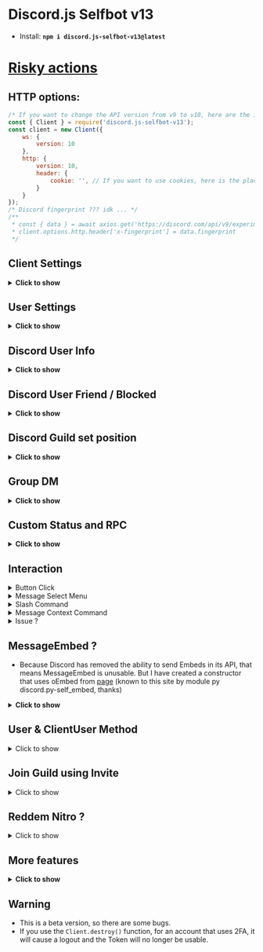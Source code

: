 # Discord.js Selfbot v13
- Install: <strong>```npm i discord.js-selfbot-v13@latest```</strong>

# <strong>[Risky actions](https://github.com/Merubokkusu/Discord-S.C.U.M/issues/66)</strong>

## HTTP options:

```js
/* If you want to change the API version from v9 to v10, here are the instructions */
const { Client } = require('discord.js-selfbot-v13');
const client = new Client({
	ws: {
		version: 10
	},
	http: {
		version: 10,
		header: {
			cookie: '', // If you want to use cookies, here is the place
		}
	}
});
/* Discord fingerprint ??? idk ... */
/**
 * const { data } = await axios.get('https://discord.com/api/v9/experiments');
 * client.options.http.header['x-fingerprint'] = data.fingerprint
 */
```

## Client Settings
<details>
<summary><strong>Click to show</strong></summary>

```js
new Client({
  checkUpdate: true, // Check Package Update (Bot Ready) [Enable Default]
  readyStatus: false, // Set Custom Status sync from Account (Bot Ready) [Disable Default]
  autoCookie: true, //  Auto added Cookie and Fingerprint [Enable Default](https://github.com/aiko-chan-ai/discord.js-selfbot-v13/blob/main/DOCUMENT.md#http-options)
})
```
</details>

## User Settings
<details>
<summary><strong>Click to show</strong></summary>

```js
client.setting // Return Data Setting User;
client.setting.setDisplayCompactMode(true | false); // Message Compact Mode
client.setting.setTheme('dark' | 'light'); // Discord App theme
client.setting.setLocale(value); // Set Language
	/**
	 * * Locale Setting, must be one of:
	 * * `DANISH`
	 * * `GERMAN`
	 * * `ENGLISH_UK`
	 * * `ENGLISH_US`
	 * * `SPANISH`
	 * * `FRENCH`
	 * * `CROATIAN`
	 * * `ITALIAN`
	 * * `LITHUANIAN`
	 * * `HUNGARIAN`
	 * * `DUTCH`
	 * * `NORWEGIAN`
	 * * `POLISH`
	 * * `BRAZILIAN_PORTUGUESE`
	 * * `ROMANIA_ROMANIAN`
	 * * `FINNISH`
	 * * `SWEDISH`
	 * * `VIETNAMESE`
	 * * `TURKISH`
	 * * `CZECH`
	 * * `GREEK`
	 * * `BULGARIAN`
	 * * `RUSSIAN`
	 * * `UKRAINIAN`
	 * * `HINDI`
	 * * `THAI`
	 * * `CHINA_CHINESE`
	 * * `JAPANESE`
	 * * `TAIWAN_CHINESE`
	 * * `KOREAN`
	 * @param {string} value
	 * @returns {locale}
	 */
```

</details>

## Discord User Info
<details>
<summary><strong>Click to show</strong></summary>

Code:
```js
GuildMember.user.getProfile();
// or
User.getProfile();
```
Response
```js
User {
  id: '721746046543331449',
  bot: false,
  system: false,
  flags: UserFlagsBitField { bitfield: 256 },
  connectedAccounts: [],
  premiumSince: 1623357181151,
  premiumGuildSince: 0,
  mutualGuilds: Collection(3) [Map] {
    '906765260017516605' => { id: '906765260017516605', nick: null },
    '809133733591384155' => { id: '809133733591384155', nick: 'uwu' },
    '926065180788531261' => { id: '926065180788531261', nick: 'shiro' }
  },
  username: 'Shiraori',
  discriminator: '1782',
  avatar: 'f9ba7fb35b223e5f1a12eb910faa40c2',
  banner: undefined,
  accentColor: undefined
}
```
</details>

## Discord User Friend / Blocked
<details>
<summary><strong>Click to show</strong></summary>

Code:
```js
GuildMember.user.setFriend();
User.unFriend();
Message.member.user.sendFriendRequest();
// or
GuildMember.user.setBlock();
User.unBlock();
```
Response
```js
User {
  id: '721746046543331449',
  bot: false,
  system: false,
  flags: UserFlagsBitField { bitfield: 256 },
  note: null,
  connectedAccounts: [],
  premiumSince: 1623357181151,
  premiumGuildSince: 0,
  mutualGuilds: Collection(3) [Map] {
    '906765260017516605' => { id: '906765260017516605', nick: null },
    '809133733591384155' => { id: '809133733591384155', nick: 'uwu' },
    '926065180788531261' => { id: '926065180788531261', nick: 'shiro' }
  },
  username: 'Shiraori',
  discriminator: '1782',
  avatar: 'f9ba7fb35b223e5f1a12eb910faa40c2',
  banner: undefined,
  accentColor: undefined
}
```
</details>

## Discord Guild set position
<details>
<summary><strong>Click to show</strong></summary>

Code:
```js
guild.setPosition(position, type, folderID);
// Position: The guild's index in the directory or out of the directory
// Type:
//     + 'FOLDER': Move guild to folder
//     + 'HOME': Move the guild out of the directory
// FolderID: The folder's ID , if you want to move the guild to a folder
```
Response
```js
Guild {}
```
</details>

## Group DM
<details>
<summary><strong>Click to show</strong></summary>

Code:
```js
/* Create */
const memberAdd = [
	client.users.cache.get('id1'),
	client.users.cache.get('id2'),
	...
	client.users.cache.get('id9')
]
// Max member add to Group: 9, Min: 2
await client.channels.createGroupDM(memberAdd);
/* Edit */
const groupDM = client.channels.cache.get('id');
await groupDM.setName('New Name');
await groupDM.setIcon('iconURL');
await groupDM.getInvite();
await groupDM.fetchInvite();
await groupDM.removeInvite(invite);
await groupDM.addMember(user);
await groupDM.removeMember(user);
/* Text Channel not Bulk delete */
await groupDM.send('Hello World');
await groupDM.delete(); // Leave
```
	
</details>

## Custom Status and RPC

<details>
<summary><strong>Click to show</strong></summary>
Custom Status

```js
const RichPresence = require('discord-rpc-contructor'); // My module :))
const custom = new RichPresence.CustomStatus()
    .setUnicodeEmoji('🎮') // Set Unicode Emoji [Using one]
    .setDiscordEmoji({ // Set Custom Emoji (Nitro Classic / Boost) [Using one]
        name: 'nom',
        id: '737373737373737373',
        animated: false,
    })
    .setState('Testing') // Name of presence
    .toDiscord();
client.user.setActivity(custom);
```

Rich Presence [Custom]
```js
const RPC = require('discord-rpc-contructor');
const r = new RPC.Rpc()
	.setApplicationId('817229550684471297')
	.setType(0)
	.setState('State')
	.setName('Name')
	.setDetails('Details')
	.setParty({
		size: [1, 2],
		id: RPC.uuid(),
	})
	.setStartTimestamp(Date.now())
	.setAssetsLargeImage('929325841350000660')
	.setAssetsLargeText('Youtube')
	.setAssetsSmallImage('895316294222635008')
	.setAssetsSmallText('Bot')
client.user.setActivity(r.toDiscord().game);
// Button not working
```
<img src='https://cdn.discordapp.com/attachments/820557032016969751/955767445220646922/unknown.png'>

Rich Presence with Twitch / Spotify

```js
Update soon ~
```

<strong>How to get AssetID ?</strong>

Code

```js
const RPC = require('discord-rpc-contructor');
// Bot ID
RPC.getRpcImages('817229550684471297').then(console.log);
```
Return
```js
// ID is AssetID
[
  { id: '838629816881381376', type: 1, name: 'honkai' },
  { id: '853533658250084352', type: 1, name: 'vscode' },
  { id: '895316294222635008', type: 1, name: 'botsagiri' },
  { id: '929324633063292929', type: 1, name: 'soundcloud' },
  { id: '929324634858479666', type: 1, name: 'spotify' },
  { id: '929325841350000660', type: 1, name: 'youtube' }
]
```
You can cache to use these files, do not run this function too much because it will be rate limit
And you can change the status 5 times every 20 seconds!
</details>

## Interaction
<details>
<summary>Button Click</summary>

```js
await Button.click(Message); // Message has button (v1)
//
await message.clickButton(buttonID); // Message has button (v2)
```
</details>
<details>
<summary>Message Select Menu</summary>

```js
await MessageSelectMenu.select(Message, options); // Message has menu (v1)
// value: ['value1', 'value2' , ...]
await message.selectMenu(menuID, options) // If message has >= 2 menu
await message.selectMenu(options) // If message has 1 menu
```
</details>
<details>
<summary>Slash Command</summary>

```js
// v1 [deprecated]
// v2
await Channel.sendSlash(botID, commandName, ['option1', 'option2']);
// Eg /addrole roleID: 12345678987654321 userID: 98765432123456789
// => await Channel.sendSlash(botID, 'addrole', ['12345678987654321', '98765432123456789']);
// Command group
await Channel.sendSlash(botID, commandName, ['sub command', 'option1', 'option2']);
// Eg: /role add roleID: 12345678987654321 userID: 98765432123456789
// => await Channel.sendSlash(botID, 'role', ['add', '12345678987654321', '98765432123456789']);
```
</details>
<details>
<summary>Message Context Command</summary>

```js
// v1 [deprecated]
// v2
await message.contextMenu(botID, commandName);
```
</details>
<details>
<summary>Issue ?</summary>

- It has some minor bugs.
- ErrorCode: 20012 => You are not authorized to perform this action on this application
- I tried to fix it by creating 1 DMs with bot
- In this way, all Slash commands can be obtained
- I will try to find another way to not need to create DMs with Bot anymore
- Credit: [Here](https://www.reddit.com/r/Discord_selfbots/comments/tczprx/discum_help_creating_a_selfbot_that_can_do_ping/)
</details>

## MessageEmbed ?
- Because Discord has removed the ability to send Embeds in its API, that means MessageEmbed is unusable. But I have created a constructor that uses oEmbed from [page](https://embed.benny.fun/) (known to this site by module py discord.py-self_embed, thanks)

<details>
<summary><strong>Click to show</strong></summary>


Code:
```js
const Discord = require('discord.js-selfbot-v13');
const w = new Discord.WebEmbed({
  shorten: true,
  hidden: false // if you send this embed with MessagePayload.options.embeds, it must set to false
})
	.setAuthor({ name: 'hello', url: 'https://google.com' })
	.setColor('RED')
	.setDescription('description uh')
	.setProvider({ name: 'provider', url: 'https://google.com' })
	.setTitle('This is Title')
        .setURL('https://google.com')
	.setImage(
		'https://cdn.discordapp.com/attachments/820557032016969751/959093026695835648/unknown.png',
	)
	.setVideo(
		'https://cdn.discordapp.com/attachments/877060758092021801/957691816143097936/The_Quintessential_Quintuplets_And_Rick_Astley_Autotune_Remix.mp4',
	);
message.channel.send({ content: `Hello world`, embeds: [w] }) // Patched :)

```
### Features & Issues
- No Timestamp, Footer, Thumbnail (but embed video, thumbnail working), Fields, Author iconURL
- Video with Embed working
- Description limit 350 characters
- If you use hidden mode you must make sure your custom content is less than 1000 characters without nitro (because hidden mode uses 1000 characters + URL)

</details>


## User & ClientUser Method
<details>
<summary>Click to show</summary>

```js
// HypeSquad
await client.user.setHypeSquad('HOUSE_BRAVERY');
await client.user.setHypeSquad('HOUSE_BRILLIANCE');
await client.user.setHypeSquad('HOUSE_BALANCE');
// Set Note to User
await user.setNote('Hello World');
// Set Username
await client.user.setUsername('new username', 'password');
// Set Accent Color
await client.user.setAccentColor('RED'); // set color same as Embed.setColor()
// Set Banner
await client.user.setBanner('image file / image url'); // same as setAvatar & Require Nitro level 2
// Set Discord Tag
await client.user.setDiscriminator('1234', 'password'); // #1234 & Require Nitro
// Set About me
await client.user.setAboutMe('Hello World');
// Set Email
await client.user.setEmail('aiko.dev@mail.nezukobot.vn', 'password'); // It is clone email =))
// Change Password
await client.user.setPassword('old password', 'new password');
// Disable Account
await client.user.disableAccount('password');
// Delete Account [WARNING] Cannot be changed once used!
await client.user.deleteAccount('password');
```
</details>

## Join Guild using Invite
<details>
<summary>Click to show</summary>

```js
await client.fetchInvite('code').then(async invite => {
  await invite.acceptInvite(true); 
});
```
`invite.acceptInvite(true);` => Auto skip verify screen

<img src= 'https://cdn.discordapp.com/attachments/820557032016969751/957247688666132520/unknown.png'>

<strong>But if you are blocked by HCaptcha, this will not work</strong>
</details>

## Reddem Nitro ?
<details>
<summary>Click to show</summary>

```js
await client.reddemNitro('code')
```
</details>

## More features

<details>
<summary><strong>Click to show</strong></summary>
- I need requests from you! Ask questions, I will help you!
</details>

## Warning
- This is a beta version, so there are some bugs.
- If you use the `Client.destroy()` function, for an account that uses 2FA, it will cause a logout and the Token will no longer be usable.
